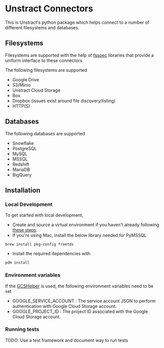 # Unstract Connectors

This is Unstract's python package which helps connect to a number of different filesystems and databases.

## Filesystems
Filesystems are supported with the help of [fsspec](https://filesystem-spec.readthedocs.io/en/latest/) libraries that provide a uniform interface to these connectors.

The following filesystems are supported
- Google Drive
- S3/Minio
- Unstract Cloud Storage
- Box
- Dropbox (issues exist around file discovery/listing)
- HTTP(S)

## Databases
The following databases are supported
- Snowflake
- PostgreSQL
- MySQL
- MSSQL
- Redshift
- MariaDB
- BigQuery

## Installation

### Local Development

To get started with local development, 
- Create and source a virtual environment if you haven't already following [these steps](/README.md#create-your-virtual-env).
- If you're using Mac, install the below library needed for PyMSSQL
```
brew install pkg-config freetds
```
- Install the required dependencies with
```shell
pdm install
```

### Environment variables
If the [GCSHelper](/src/unstract/connectors/gcs_helper.py) is used, the following environment variables need to be set
- GOOGLE_SERVICE_ACCOUNT : The service account JSON to perform authentication with Google Cloud Storage account.
- GOOGLE_PROJECT_ID : The project ID associated with the Google Cloud Storage account.

### Running tests

TODO: Use a test framework and document way to run tests
